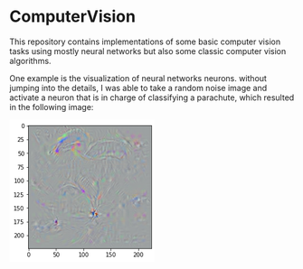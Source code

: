 # ComputerVision

This repository contains implementations of some basic computer vision tasks using mostly neural networks but also some classic computer vision algorithms.

One example is the visualization of neural networks neurons. without jumping
into the details, I was able to take a random noise image and activate a neuron
that is in charge of classifying a parachute, which resulted in the following image:

![Parachute](./NeuronVisualization/src/images/parachute.png)
